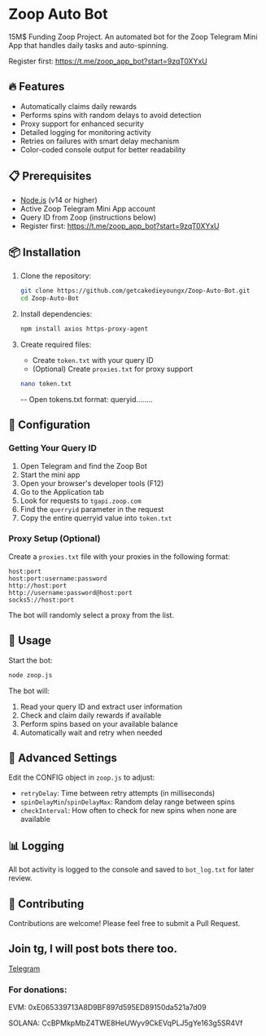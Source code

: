 # Zoop Auto Bot
15M$ Funding Zoop Project.
An automated bot for the Zoop Telegram Mini App that handles daily tasks and auto-spinning.

Register first: 
https://t.me/zoop_app_bot?start=9zqT0XYxU

## 🔥 Features

- Automatically claims daily rewards
- Performs spins with random delays to avoid detection
- Proxy support for enhanced security
- Detailed logging for monitoring activity
- Retries on failures with smart delay mechanism
- Color-coded console output for better readability

## 📋 Prerequisites

- [Node.js](https://nodejs.org/) (v14 or higher)
- Active Zoop Telegram Mini App account
- Query ID from Zoop (instructions below)
- Register first: https://t.me/zoop_app_bot?start=9zqT0XYxU

## 📦 Installation

1. Clone the repository:
   ```bash
   git clone https://github.com/getcakedieyoungx/Zoop-Auto-Bot.git
   cd Zoop-Auto-Bot
   ```

2. Install dependencies:
   ```bash
   npm install axios https-proxy-agent
   ```

3. Create required files:
   - Create `token.txt` with your query ID
   - (Optional) Create `proxies.txt` for proxy support
  
    ```bash
   nano token.txt
   ```

    -- Open tokens.txt format: queryid........

## 🔧 Configuration

### Getting Your Query ID

1. Open Telegram and find the Zoop Bot
2. Start the mini app
3. Open your browser's developer tools (F12)
4. Go to the Application tab
5. Look for requests to `tgapi.zoop.com`
6. Find the `querryid` parameter in the request
7. Copy the entire querryid value into `token.txt`

### Proxy Setup (Optional)

Create a `proxies.txt` file with your proxies in the following format:

```
host:port
host:port:username:password
http://host:port
http://username:password@host:port
socks5://host:port
```

The bot will randomly select a proxy from the list.

## 🚀 Usage

Start the bot:

```bash
node zoop.js
```

The bot will:
1. Read your query ID and extract user information
2. Check and claim daily rewards if available
3. Perform spins based on your available balance
4. Automatically wait and retry when needed

## 📝 Advanced Settings

Edit the CONFIG object in `zoop.js` to adjust:

- `retryDelay`: Time between retry attempts (in milliseconds)
- `spinDelayMin`/`spinDelayMax`: Random delay range between spins
- `checkInterval`: How often to check for new spins when none are available

## 📊 Logging

All bot activity is logged to the console and saved to `bot_log.txt` for later review.



## 🌟 Contributing

Contributions are welcome! Please feel free to submit a Pull Request.

## Join tg, I will post bots there too.
[Telegram](https://t.me/getcakedieyoungx)

### For donations:
EVM:
0xE065339713A8D9BF897d595ED89150da521a7d09

SOLANA:
CcBPMkpMbZ4TWE8HeUWyv9CkEVqPLJ5gYe163g5SR4Vf
